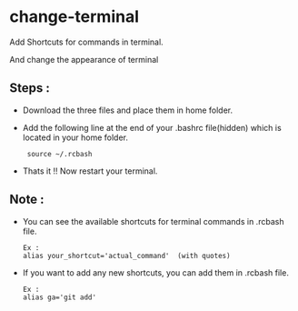# change-terminal
Add Shortcuts for commands in terminal.

And change the appearance of terminal

## Steps :
* Download the three files and place them in home folder.
* Add the following line at the end of your .bashrc file(hidden) which is located in your home folder.

  ```  source ~/.rcbash  ```
* Thats it !! Now restart your terminal.

## Note :
* You can see the available shortcuts for terminal commands in .rcbash file.
  
  ```
  Ex :
  alias your_shortcut='actual_command'  (with quotes)
  ```
* If you want to add any new shortcuts, you can add them in .rcbash file.

  ```
  Ex :
  alias ga='git add'
  ```
